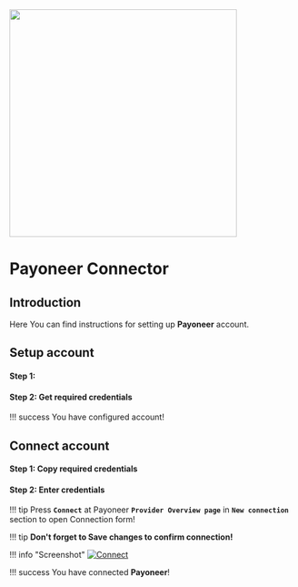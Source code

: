 <img src="https://static.openfintech.io/payment_providers/payoneer/logo.svg?w=400" width="400px">

# Payoneer Connector

## Introduction

Here You can find  instructions for setting up **Payoneer**  account.

## Setup account

#### Step 1: 



#### Step 2: Get required credentials


!!! success
    You have configured account!




## Connect account

#### Step 1: Copy required credentials


#### Step 2: Enter credentials

!!! tip
    Press **```Connect```** at Payoneer **```Provider Overview page```** in **```New connection```** section to open Connection form!


!!! tip
    **Don't forget to Save changes to confirm connection!**

!!! info "Screenshot"
    [![Connect](images/payoneer-step_connect.png)](images/payoneer-step_connect.png)


!!! success
    You have connected **Payoneer**!